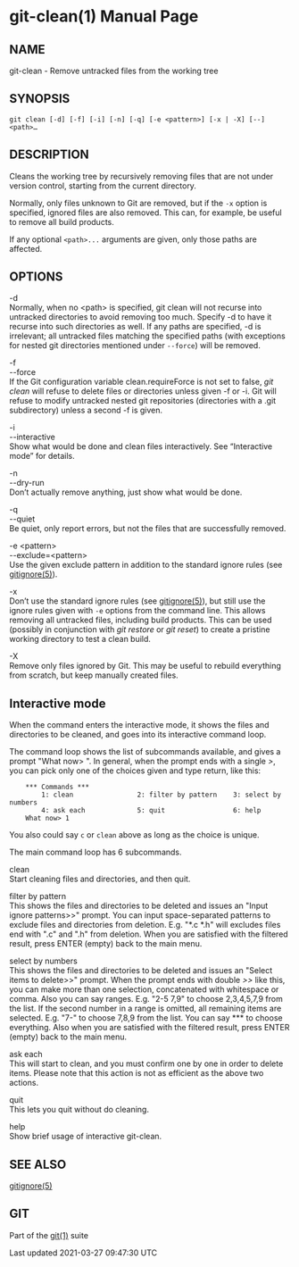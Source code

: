# git-clean(1) Manual Page

## NAME

git-clean - Remove untracked files from the working tree

## SYNOPSIS

    git clean [-d] [-f] [-i] [-n] [-q] [-e <pattern>] [-x | -X] [--] <path>…​

## DESCRIPTION

Cleans the working tree by recursively removing files that are not under version control, starting from the current directory.

Normally, only files unknown to Git are removed, but if the `-x` option is specified, ignored files are also removed. This can, for example, be useful to remove all build products.

If any optional `<path>...` arguments are given, only those paths are affected.

## OPTIONS

-d  
Normally, when no &lt;path&gt; is specified, git clean will not recurse into untracked directories to avoid removing too much. Specify -d to have it recurse into such directories as well. If any paths are specified, -d is irrelevant; all untracked files matching the specified paths (with exceptions for nested git directories mentioned under `--force`) will be removed.

-f  
--force  
If the Git configuration variable clean.requireForce is not set to false, _git clean_ will refuse to delete files or directories unless given -f or -i. Git will refuse to modify untracked nested git repositories (directories with a .git subdirectory) unless a second -f is given.

-i  
--interactive  
Show what would be done and clean files interactively. See “Interactive mode” for details.

-n  
--dry-run  
Don’t actually remove anything, just show what would be done.

-q  
--quiet  
Be quiet, only report errors, but not the files that are successfully removed.

-e &lt;pattern&gt;  
--exclude=&lt;pattern&gt;  
Use the given exclude pattern in addition to the standard ignore rules (see [gitignore(5)](gitignore.html)).

-x  
Don’t use the standard ignore rules (see [gitignore(5)](gitignore.html)), but still use the ignore rules given with `-e` options from the command line. This allows removing all untracked files, including build products. This can be used (possibly in conjunction with _git restore_ or _git reset_) to create a pristine working directory to test a clean build.

-X  
Remove only files ignored by Git. This may be useful to rebuild everything from scratch, but keep manually created files.

## Interactive mode

When the command enters the interactive mode, it shows the files and directories to be cleaned, and goes into its interactive command loop.

The command loop shows the list of subcommands available, and gives a prompt "What now&gt; ". In general, when the prompt ends with a single _&gt;_, you can pick only one of the choices given and type return, like this:

        *** Commands ***
            1: clean                2: filter by pattern    3: select by numbers
            4: ask each             5: quit                 6: help
        What now> 1

You also could say `c` or `clean` above as long as the choice is unique.

The main command loop has 6 subcommands.

clean  
Start cleaning files and directories, and then quit.

filter by pattern  
This shows the files and directories to be deleted and issues an "Input ignore patterns&gt;&gt;" prompt. You can input space-separated patterns to exclude files and directories from deletion. E.g. "\*.c \*.h" will excludes files end with ".c" and ".h" from deletion. When you are satisfied with the filtered result, press ENTER (empty) back to the main menu.

select by numbers  
This shows the files and directories to be deleted and issues an "Select items to delete&gt;&gt;" prompt. When the prompt ends with double _&gt;&gt;_ like this, you can make more than one selection, concatenated with whitespace or comma. Also you can say ranges. E.g. "2-5 7,9" to choose 2,3,4,5,7,9 from the list. If the second number in a range is omitted, all remaining items are selected. E.g. "7-" to choose 7,8,9 from the list. You can say \*\*\* to choose everything. Also when you are satisfied with the filtered result, press ENTER (empty) back to the main menu.

ask each  
This will start to clean, and you must confirm one by one in order to delete items. Please note that this action is not as efficient as the above two actions.

quit  
This lets you quit without do cleaning.

help  
Show brief usage of interactive git-clean.

## SEE ALSO

[gitignore(5)](gitignore.html)

## GIT

Part of the [git(1)](git.html) suite

Last updated 2021-03-27 09:47:30 UTC

